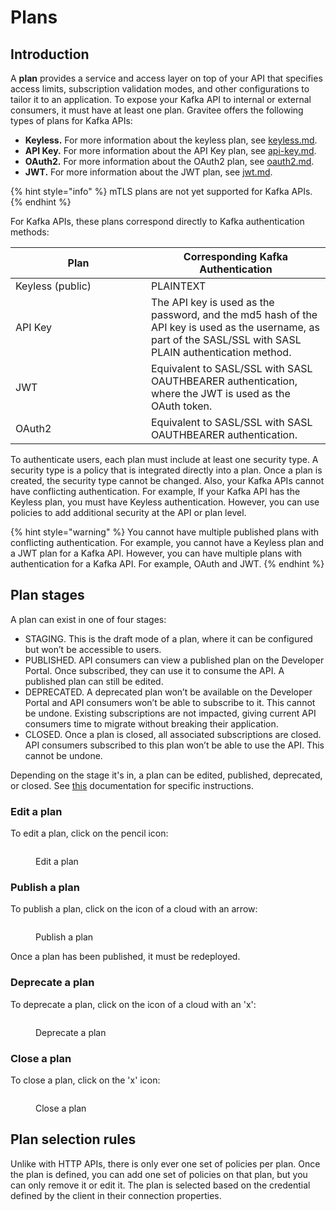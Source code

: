 # Plans

## Introduction

A **plan** provides a service and access layer on top of your API that specifies access limits, subscription validation modes, and other configurations to tailor it to an application. To expose your Kafka API to internal or external consumers, it must have at least one plan. Gravitee offers the following types of plans for Kafka APIs:&#x20;

* **Keyless.** For more information about the keyless plan, see [keyless.md](../expose-apis/plans/keyless.md "mention").
* **API Key.** For more information about the API Key plan, see [api-key.md](../expose-apis/plans/api-key.md "mention").
* **OAuth2.** For more information about the OAuth2 plan, see [oauth2.md](../expose-apis/plans/oauth2.md "mention").
* **JWT.** For more information about the JWT plan, see [jwt.md](../expose-apis/plans/jwt.md "mention").

{% hint style="info" %}
mTLS plans are not yet supported for Kafka APIs.
{% endhint %}

For Kafka APIs, these plans correspond directly to Kafka authentication methods:

<table><thead><tr><th width="201">Plan</th><th>Corresponding Kafka Authentication</th></tr></thead><tbody><tr><td>Keyless (public)</td><td>PLAINTEXT</td></tr><tr><td>API Key</td><td>The API key is used as the password, and the md5 hash of the API key is used as the username, as part of the SASL/SSL with SASL PLAIN authentication method.</td></tr><tr><td>JWT</td><td>Equivalent to SASL/SSL with SASL OAUTHBEARER authentication, where the JWT is used as the OAuth token.</td></tr><tr><td>OAuth2</td><td>Equivalent to SASL/SSL with SASL OAUTHBEARER authentication.</td></tr></tbody></table>

To authenticate users, each plan must include at least one security type. A security type is a policy that is integrated directly into a plan. Once a plan is created, the security type cannot be changed. Also, your Kafka APIs cannot have conflicting authentication. For example, If your Kafka API has the Keyless plan, you must have Keyless authentication. However, you can use policies to add additional security at the API or plan level.

{% hint style="warning" %}
You cannot have multiple published plans with conflicting authentication. For example, you cannot have a Keyless plan and a JWT plan for a Kafka API. However, you can have multiple plans with authentication for a Kafka API. For example, OAuth and JWT.&#x20;
{% endhint %}

## Plan stages

A plan can exist in one of four stages:&#x20;

* STAGING. This is the draft mode of a plan, where it can be configured but won’t be accessible to users.
* PUBLISHED. API consumers can view a published plan on the Developer Portal. Once subscribed, they can use it to consume the API. A published plan can still be edited.
* DEPRECATED. A deprecated plan won’t be available on the Developer Portal and API consumers won’t be able to subscribe to it. This cannot be undone. Existing subscriptions are not impacted, giving current API consumers time to migrate without breaking their application.&#x20;
* CLOSED. Once a plan is closed, all associated subscriptions are closed. API consumers subscribed to this plan won’t be able to use the API. This cannot be undone.

Depending on the stage it's in, a plan can be edited, published, deprecated, or closed. See [this](configure-kafka-apis/consumers.md#plans) documentation for specific instructions.

### Edit a plan

To edit a plan, click on the pencil icon:

<figure><img src="../.gitbook/assets/plan_edit.png" alt=""><figcaption><p>Edit a plan</p></figcaption></figure>

### Publish a plan

To publish a plan, click on the icon of a cloud with an arrow:

<figure><img src="../.gitbook/assets/plan_publish.png" alt=""><figcaption><p>Publish a plan</p></figcaption></figure>

Once a plan has been published, it must be redeployed.

### Deprecate a plan

To deprecate a plan, click on the icon of a cloud with an 'x':

<figure><img src="../.gitbook/assets/plan_deprecate.png" alt=""><figcaption><p>Deprecate a plan</p></figcaption></figure>

### Close a plan

To close a plan, click on the 'x' icon:

<figure><img src="../.gitbook/assets/plan_close.png" alt=""><figcaption><p>Close a plan</p></figcaption></figure>

## Plan selection rules

Unlike with HTTP APIs, there is only ever one set of policies per plan. Once the plan is defined, you can add one set of policies on that plan, but you can only remove it or edit it. The plan is selected based on the credential defined by the client in their connection properties.
